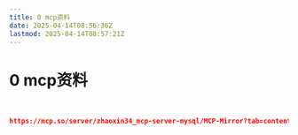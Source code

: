 ```yaml
---
title: 0 mcp资料
date: 2025-04-14T08:56:36Z
lastmod: 2025-04-14T08:57:21Z
---
```


# 0 mcp资料

‍

```json
https://mcp.so/server/zhaoxin34_mcp-server-mysql/MCP-Mirror?tab=content   //mcp 汇总库
```

‍
